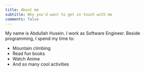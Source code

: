 ```yaml
---
title: About me
subtitle: Why you'd want to get in touch with me
comments: false
---
```


My name is Abdullah Husein. I work as Software Engineer.
Beside programming, I spend my time to:

- Mountain climbing
- Read fun books
- Watch Anime
- And so many cool activities
